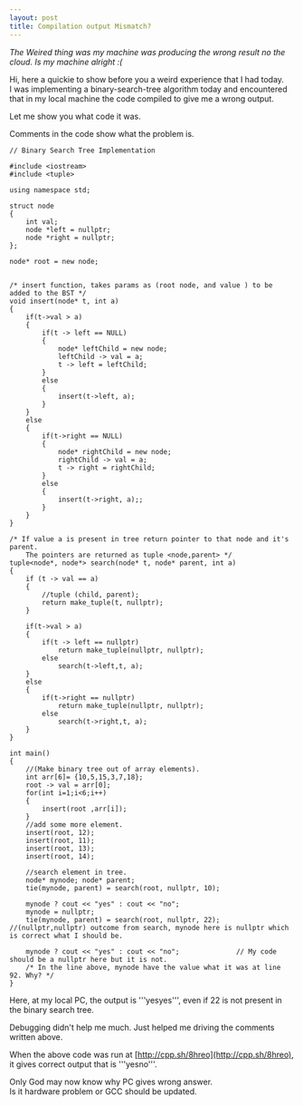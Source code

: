 ```yaml
---
layout: post
title: Compilation output Mismatch?
---
```

*The Weired thing was my machine was producing the wrong result no the cloud. Is my machine alright :(*   


Hi, here a quickie to show before you a weird experience that I had today.   
I was implementing a binary-search-tree algorithm today and encountered that in my local machine the code compiled to give me a wrong output.     

Let me show you what code it was.     

Comments in the code show what the problem is.   

```
// Binary Search Tree Implementation

#include <iostream>
#include <tuple>

using namespace std;

struct node
{
    int val;
    node *left = nullptr;
    node *right = nullptr;
};

node* root = new node; 


/* insert function, takes params as (root node, and value ) to be added to the BST */
void insert(node* t, int a)
{
    if(t->val > a)
    {
        if(t -> left == NULL)
        {
            node* leftChild = new node;
            leftChild -> val = a;
            t -> left = leftChild;
        }
        else
        {
            insert(t->left, a);
        }
    }
    else
    {
        if(t->right == NULL)
        {
            node* rightChild = new node;
            rightChild -> val = a;
            t -> right = rightChild;
        }
        else
        {
            insert(t->right, a);;
        }
    }
}

/* If value a is present in tree return pointer to that node and it's parent.
    The pointers are returned as tuple <node,parent> */
tuple<node*, node*> search(node* t, node* parent, int a)
{
    if (t -> val == a)
    {
        //tuple (child, parent);
        return make_tuple(t, nullptr);
    }

    if(t->val > a)
    {
        if(t -> left == nullptr)
            return make_tuple(nullptr, nullptr);
        else
            search(t->left,t, a);
    }
    else
    {
        if(t->right == nullptr)
            return make_tuple(nullptr, nullptr);
        else
            search(t->right,t, a);
    }
}

int main()
{
    //(Make binary tree out of array elements).
    int arr[6]= {10,5,15,3,7,18};
    root -> val = arr[0];
    for(int i=1;i<6;i++)
    {
        insert(root ,arr[i]);
    }
    //add some more element.
    insert(root, 12);
    insert(root, 11);
    insert(root, 13);
    insert(root, 14);   

    //search element in tree.
    node* mynode; node* parent;
    tie(mynode, parent) = search(root, nullptr, 10);
    
    mynode ? cout << "yes" : cout << "no";
    mynode = nullptr;
    tie(mynode, parent) = search(root, nullptr, 22);  //(nullptr,nullptr) outcome from search, mynode here is nullptr which is correct what I should be.
    
    mynode ? cout << "yes" : cout << "no";              // My code should be a nullptr here but it is not.
    /* In the line above, mynode have the value what it was at line 92. Why? */
}
```

Here, at my local PC, the output is '''yesyes''', even if 22 is not present in the binary search tree.   

Debugging didn't help me much. Just helped me driving the comments written above.


When the above code was run at [http://cpp.sh/8hreo](http://cpp.sh/8hreo), it gives correct output that is '''yesno'''.

Only God may now know why PC gives wrong answer.   
Is it hardware problem or GCC should be updated.   
